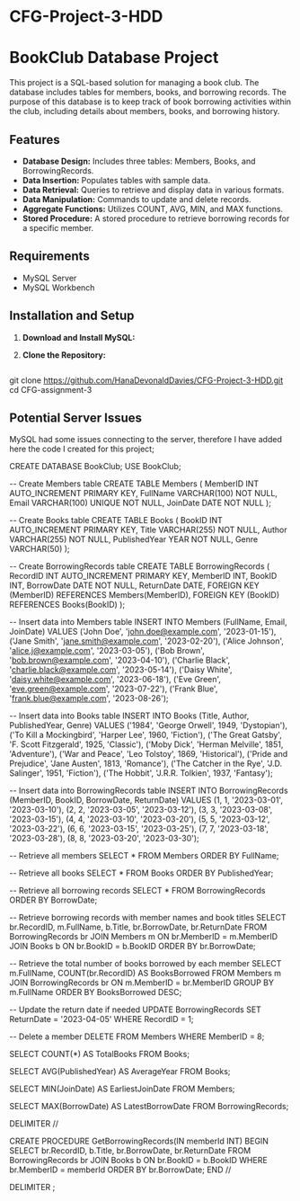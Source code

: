 # CFG-Project-3-HDD
# BookClub Database Project

This project is a SQL-based solution for managing a book club. The database includes tables for members, books, and borrowing records. The purpose of this database is to keep track of book borrowing activities within the club, including details about members, books, and borrowing history.

## Features

- **Database Design:** Includes three tables: Members, Books, and BorrowingRecords.
- **Data Insertion:** Populates tables with sample data.
- **Data Retrieval:** Queries to retrieve and display data in various formats.
- **Data Manipulation:** Commands to update and delete records.
- **Aggregate Functions:** Utilizes COUNT, AVG, MIN, and MAX functions.
- **Stored Procedure:** A stored procedure to retrieve borrowing records for a specific member.

## Requirements

- MySQL Server
- MySQL Workbench 

## Installation and Setup

1. **Download and Install MySQL:**

2. **Clone the Repository:**
   ```bash
git clone https://github.com/HanaDevonaldDavies/CFG-Project-3-HDD.git
cd CFG-assignment-3

## Potential Server Issues
MySQL had some issues connecting to the server, therefore I have added here the code I created for this project;

CREATE DATABASE BookClub;
USE BookClub;

-- Create Members table
CREATE TABLE Members (
    MemberID INT AUTO_INCREMENT PRIMARY KEY,
    FullName VARCHAR(100) NOT NULL,
    Email VARCHAR(100) UNIQUE NOT NULL,
    JoinDate DATE NOT NULL
);

-- Create Books table
CREATE TABLE Books (
    BookID INT AUTO_INCREMENT PRIMARY KEY,
    Title VARCHAR(255) NOT NULL,
    Author VARCHAR(255) NOT NULL,
    PublishedYear YEAR NOT NULL,
    Genre VARCHAR(50)
);

-- Create BorrowingRecords table
CREATE TABLE BorrowingRecords (
    RecordID INT AUTO_INCREMENT PRIMARY KEY,
    MemberID INT,
    BookID INT,
    BorrowDate DATE NOT NULL,
    ReturnDate DATE,
    FOREIGN KEY (MemberID) REFERENCES Members(MemberID),
    FOREIGN KEY (BookID) REFERENCES Books(BookID)
);

-- Insert data into Members table
INSERT INTO Members (FullName, Email, JoinDate) VALUES
('John Doe', 'john.doe@example.com', '2023-01-15'),
('Jane Smith', 'jane.smith@example.com', '2023-02-20'),
('Alice Johnson', 'alice.j@example.com', '2023-03-05'),
('Bob Brown', 'bob.brown@example.com', '2023-04-10'),
('Charlie Black', 'charlie.black@example.com', '2023-05-14'),
('Daisy White', 'daisy.white@example.com', '2023-06-18'),
('Eve Green', 'eve.green@example.com', '2023-07-22'),
('Frank Blue', 'frank.blue@example.com', '2023-08-26');

-- Insert data into Books table
INSERT INTO Books (Title, Author, PublishedYear, Genre) VALUES
('1984', 'George Orwell', 1949, 'Dystopian'),
('To Kill a Mockingbird', 'Harper Lee', 1960, 'Fiction'),
('The Great Gatsby', 'F. Scott Fitzgerald', 1925, 'Classic'),
('Moby Dick', 'Herman Melville', 1851, 'Adventure'),
('War and Peace', 'Leo Tolstoy', 1869, 'Historical'),
('Pride and Prejudice', 'Jane Austen', 1813, 'Romance'),
('The Catcher in the Rye', 'J.D. Salinger', 1951, 'Fiction'),
('The Hobbit', 'J.R.R. Tolkien', 1937, 'Fantasy');

-- Insert data into BorrowingRecords table
INSERT INTO BorrowingRecords (MemberID, BookID, BorrowDate, ReturnDate) VALUES
(1, 1, '2023-03-01', '2023-03-10'),
(2, 2, '2023-03-05', '2023-03-12'),
(3, 3, '2023-03-08', '2023-03-15'),
(4, 4, '2023-03-10', '2023-03-20'),
(5, 5, '2023-03-12', '2023-03-22'),
(6, 6, '2023-03-15', '2023-03-25'),
(7, 7, '2023-03-18', '2023-03-28'),
(8, 8, '2023-03-20', '2023-03-30');

-- Retrieve all members
SELECT * FROM Members ORDER BY FullName;

-- Retrieve all books
SELECT * FROM Books ORDER BY PublishedYear;

-- Retrieve all borrowing records
SELECT * FROM BorrowingRecords ORDER BY BorrowDate;

-- Retrieve borrowing records with member names and book titles
SELECT br.RecordID, m.FullName, b.Title, br.BorrowDate, br.ReturnDate
FROM BorrowingRecords br
JOIN Members m ON br.MemberID = m.MemberID
JOIN Books b ON br.BookID = b.BookID
ORDER BY br.BorrowDate;

-- Retrieve the total number of books borrowed by each member
SELECT m.FullName, COUNT(br.RecordID) AS BooksBorrowed
FROM Members m
JOIN BorrowingRecords br ON m.MemberID = br.MemberID
GROUP BY m.FullName
ORDER BY BooksBorrowed DESC;

-- Update the return date if needed
UPDATE BorrowingRecords
SET ReturnDate = '2023-04-05'
WHERE RecordID = 1;

-- Delete a member
DELETE FROM Members WHERE MemberID = 8;

SELECT COUNT(*) AS TotalBooks FROM Books;

SELECT AVG(PublishedYear) AS AverageYear FROM Books;

SELECT MIN(JoinDate) AS EarliestJoinDate FROM Members;

SELECT MAX(BorrowDate) AS LatestBorrowDate FROM BorrowingRecords;

DELIMITER //

CREATE PROCEDURE GetBorrowingRecords(IN memberId INT)
BEGIN
    SELECT br.RecordID, b.Title, br.BorrowDate, br.ReturnDate
    FROM BorrowingRecords br
    JOIN Books b ON br.BookID = b.BookID
    WHERE br.MemberID = memberId
    ORDER BY br.BorrowDate;
END //

DELIMITER ;

